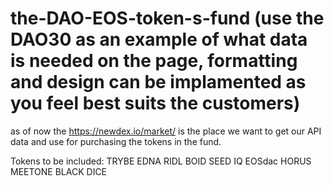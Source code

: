 # the-DAO-EOS-token-s-fund  (use the DAO30 as an example of what data is needed on the page, formatting and design can be implamented as you feel best suits the customers)
as of now the https://newdex.io/market/ is the place we want to get our API data and use for purchasing the tokens in the fund.

Tokens to be included:
TRYBE
EDNA
RIDL
BOID
SEED
IQ
EOSdac
HORUS
MEETONE
BLACK
DICE

